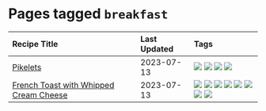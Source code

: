 # Pages tagged `breakfast`

|Recipe Title|Last Updated|Tags
|:---|:---|:---|
|[Pikelets](../recipes/pikelets.md)|2023-07-13|[![](https://img.shields.io/badge/tag-breakfast-af803c)](../tags/breakfast.md) [![](https://img.shields.io/badge/tag-dessert-e2596)](../tags/dessert.md) [![](https://img.shields.io/badge/tag-family-f1d19f)](../tags/family.md) [![](https://img.shields.io/badge/tag-fried-b6c680)](../tags/fried.md)|
|[French Toast with Whipped Cream Cheese](../recipes/frenchtoastwhippedcreamcheese.md)|2023-07-13|[![](https://img.shields.io/badge/tag-amazing-4e6ea)](../tags/amazing.md) [![](https://img.shields.io/badge/tag-breakfast-af803c)](../tags/breakfast.md) [![](https://img.shields.io/badge/tag-dairy-1754e4)](../tags/dairy.md) [![](https://img.shields.io/badge/tag-dessert-e2596)](../tags/dessert.md) [![](https://img.shields.io/badge/tag-fried-b6c680)](../tags/fried.md) [![](https://img.shields.io/badge/tag-large_quantity-6984a1)](../tags/large_quantity.md) [![](https://img.shields.io/badge/tag-messy-b7439e)](../tags/messy.md) [![](https://img.shields.io/badge/tag-mine-ad1215)](../tags/mine.md)|